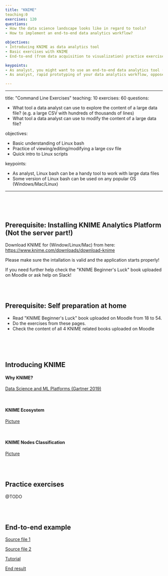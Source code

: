```yaml
---
title: "KNIME"
teaching:0 
exercises: 120
questions:
- How the data science landscape looks like in regard to tools?
- How to implement an end-to-end data analytics workflow?

objectives:
- Introducing KNIME as data analytics tool
- Basic exercises with KNIME
- End-to-end (from data acquisition to visualization) practice exercise

keypoints:
- As analyst, you might want to use an end-to-end data analytics tool (with integration of multiple data sources, data pipelines, advanced analytics etc)
- As analyst, rapid prototyping of your data analytics workflow, opposed to using a programing language (R,Python etc), might be a valuable asset

---
```


---
title: "Command Line Exercises"
teaching: 10
exercises: 60
questions:
- What tool a data analyst can use to explore the content of a large data file? (e.g. a large CSV with hundreds of thousands of lines)
- What tool a data analyst can use to modify the content of a large data file?

objectives:
- Basic understanding of Linux bash
- Practice of viewing/editing/modifying a large csv file
- Quick intro to Linux scripts

keypoints:
- As analyst, Linux bash can be a handy tool to work with large data files 
- Some version of Linux bash can be used on any popular OS (Windows/Mac/Linux)

---


<br/><br/><br/>

## Prerequisite: Installing KNIME Analytics Platform (Not the server part!)


Download KNIME for (Window/Linux/Mac) from here: https://www.knime.com/downloads/download-knime

Please make sure the intallation is valid and the application starts properly!

If you need further help check the "KNIME Beginner's Luck" book uploaded on Moodle or ask help on Slack!


<br/><br/>

## Prerequisite: Self preparation at home
* Read "KNIME Beginner's Luck" book uploaded on Moodle from 18 to 54. 
* Do the exercises from these pages. 
* Check the content of all 4 KNIME related books uploaded on Moodle


<br/><br/><br/>

## Introducing KNIME

#### Why KNIME? 
[Data Science and ML Platforms (Gartner 2019)](https://www.kdnuggets.com/2019/02/gartner-2019-mq-data-science-machine-learning-changes.html)
 

<br/>

#### KNIME Ecosystem
[Picture](https://github.com/salacika/DE2DSD/tree/main/knime/pictures/Picture3.png)

<br/>

#### KNIME Nodes Classification 
[Picture](https://github.com/salacika/DE2DSD/tree/main/knime/pictures/Picture2.png)

<br/><br/>

## Practice exercises

@TODO

<br/><br/>

## End-to-end example

[Source file 1](https://github.com/salacika/DE2DSD/tree/main/knime/source_birdstrikes_small.csv)

[Source file 2](https://github.com/salacika/DE2DSD/tree/main/knime/source_us_state_bounding_boxes.csv)

[Tutorial](https://github.com/salacika/DE2DSD/tree/main/knime/seminar_script.docx)

[End result](https://github.com/salacika/DE2DSD/tree/main/knime/ceu.knwf)

